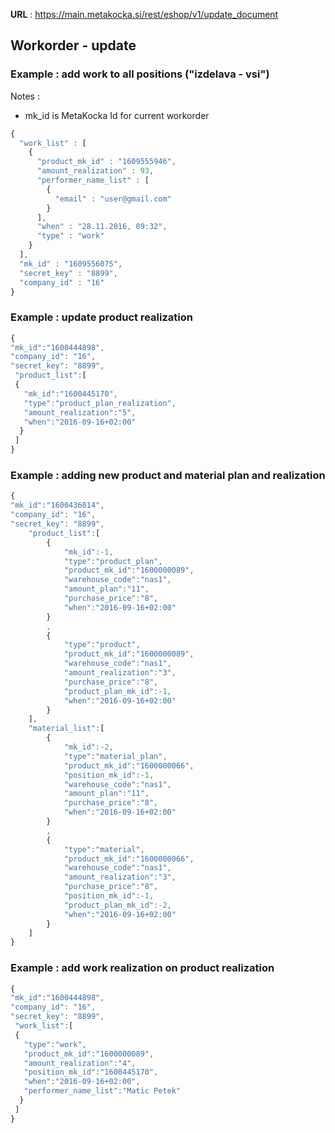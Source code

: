 **URL** : https://main.metakocka.si/rest/eshop/v1/update_document

## Workorder - update

### Example : add work to all positions ("izdelava - vsi")
Notes :
* mk_id is MetaKocka Id for current workorder

```javascript
{
  "work_list" : [
    {
      "product_mk_id" : "1609555946",
      "amount_realization" : 93,
      "performer_name_list" : [
        {
          "email" : "user@gmail.com"
        }
      ],
      "when" : "28.11.2016, 09:32",
      "type" : "work"
    }
  ],
  "mk_id" : "1609556075",
  "secret_key" : "8899",
  "company_id" : "16"
}
```
### Example : update product realization

``` javascript
{ 
"mk_id":"1600444898",
"company_id": "16", 
"secret_key": "8899",
 "product_list":[
 { 
   "mk_id":"1600445170",
   "type":"product_plan_realization", 
   "amount_realization":"5", 
   "when":"2016-09-16+02:00" 
  }
 ]
}
```

### Example : adding new product and material plan and realization
``` javascript
{ 
"mk_id":"1600436014",
"company_id": "16", 
"secret_key": "8899",
	"product_list":[
		{ 
			"mk_id":-1, 
			"type":"product_plan", 
			"product_mk_id":"1600000089", 
			"warehouse_code":"nas1", 
			"amount_plan":"11", 
			"purchase_price":"8", 
			"when":"2016-09-16+02:00" 
		}
		,
		{ 
			"type":"product", 
			"product_mk_id":"1600000089", 
			"warehouse_code":"nas1", 
			"amount_realization":"3", 
			"purchase_price":"8", 
			"product_plan_mk_id":-1, 
			"when":"2016-09-16+02:00" 
		}
	],
	"material_list":[
		{ 
			"mk_id":-2, 
			"type":"material_plan", 
			"product_mk_id":"1600000066", 
			"position_mk_id":-1,
			"warehouse_code":"nas1", 
			"amount_plan":"11", 
			"purchase_price":"8", 
			"when":"2016-09-16+02:00" 
		}
		,
		{ 
			"type":"material", 
			"product_mk_id":"1600000066", 
			"warehouse_code":"nas1", 
			"amount_realization":"3", 
			"purchase_price":"8", 
			"position_mk_id":-1, 
			"product_plan_mk_id":-2, 
			"when":"2016-09-16+02:00" 
		}
	]
}
``` 

### Example : add work realization on product realization
``` javascript
{ 
"mk_id":"1600444898",
"company_id": "16", 
"secret_key": "8899",
 "work_list":[
 { 
   "type":"work", 
   "product_mk_id":"1600000089", 
   "amount_realization":"4", 
   "position_mk_id":"1600445170", 
   "when":"2016-09-16+02:00",
   "performer_name_list":"Matic Petek"
  }
 ]
}
```

